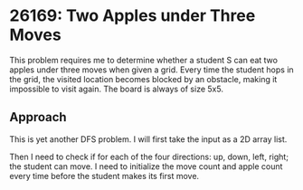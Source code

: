 # 26169: Two Apples under Three Moves

This problem requires me to determine whether a student S can eat two apples under three moves when given a grid. 
Every time the student hops in the grid, the visited location becomes blocked by an obstacle, making it impossible to visit again.
The board is always of size 5x5.


## Approach
This is yet another DFS problem.
I will first take the input as a 2D array list.

Then I need to check if for each of the four directions: up, down, left, right; the student can move.
I need to initialize the move count and apple count every time before the student makes its first move.

